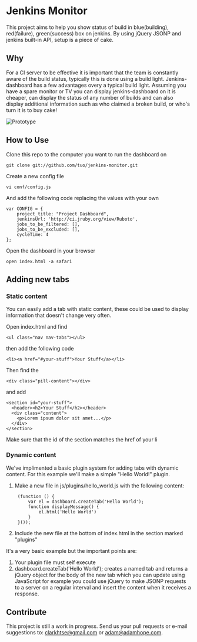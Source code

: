 # Jenkins Monitor

This project aims to help you show status of build in blue(building), red(failure), green(success) box on jenkins.
By using jQuery JSONP and jenkins built-in API, setup is a piece of cake.

## Why

For a CI server to be effective it is important that the team is constantly aware of the build status, typically this is done using a build light. Jenkins-dashboard has a few advantages overy a typical build light. Assuming you have a spare monitor or TV you can display jenkins-dashboard on it is cheaper, can display the status of any number of builds and can also display additional information such as who claimed a broken build, or who's turn it is to buy cake!

![Prototype](http://farm7.static.flickr.com/6037/6328931162_042f2c1d09_z.jpg "Jenkins monitor on the big screen")

## How to Use

  Clone this repo to the computer you want to run the dashboard on

    git clone git://github.com/tuo/jenkins-monitor.git

  Create a new config file

    vi conf/config.js

  And add the following code replacing the values with your own

    var CONFIG = {
        project_title: "Project Dashboard",
        jenkinsUrl: 'http://ci.jruby.org/view/Ruboto',
        jobs_to_be_filtered: [],
        jobs_to_be_excluded: [],
        cycleTime: 4
    };

  Open the dashboard in your browser

    open index.html -a safari


## Adding new tabs

### Static content

You can easily add a tab with static content, these could be used to display information that doesn't change very often.

Open index.html and find

    <ul class="nav nav-tabs"></ul>

then add the following code

    <li><a href="#your-stuff">Your Stuff</a></li>

Then find the

    <div class="pill-content"></div>

and add

    <section id="your-stuff">
      <header><h2>Your Stuff</h2></header>
      <div class="content">
        <p>Lorem ipsum dolor sit amet...</p>
      </div>
    </section>

Make sure that the id of the section matches the href of your li

### Dynamic content

We've implimented a basic plugin system for adding tabs with dynamic content. For this example we'll make a simple "Hello World!" plugin.

1. Make a new file in js/plugins/hello_world.js with the following content:

        (function () {
            var el = dashboard.createTab('Hello World');
            function displayMessage() {
                el.html('Hello World')
            }
        }());

2. Include the new file at the bottom of index.html in the section marked "plugins"

      <script src="js/plugins/hello_world.js"></script>

It's a very basic example but the important points are:

1. Your plugin file must self execute
2. dashboard.createTab('Hello World'); creates a named tab and returns a jQuery object for the body of the new tab which you can update using JavaScript for example you could use jQuery to make JSONP requests to a server on a regular interval and insert the content when it receives a response.

## Contribute

This project is still a work in progress. Send us your pull requests or e-mail suggestions to: clarkhtse@gmail.com or adam@adamhope.com.
